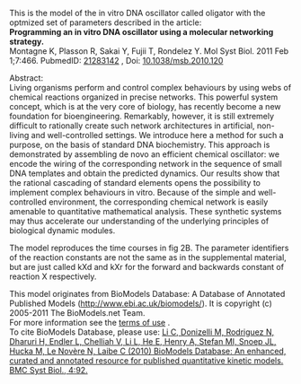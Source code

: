 

This is the model of the in vitro DNA oscillator called oligator with the
optmized set of parameters described in the article:  
**Programming an in vitro DNA oscillator using a molecular networking strategy.**   
Montagne K, Plasson R, Sakai Y, Fujii T, Rondelez Y. Mol Syst Biol. 2011 Feb
1;7:466. PubmedID: [21283142](http://www.ncbi.nlm.nih.gov/pubmed/21283142) ,
Doi: [10.1038/msb.2010.120](http://dx.doi.org/10.1038/msb.2010.120)

Abstract:  
Living organisms perform and control complex behaviours by using webs of
chemical reactions organized in precise networks. This powerful system
concept, which is at the very core of biology, has recently become a new
foundation for bioengineering. Remarkably, however, it is still extremely
difficult to rationally create such network architectures in artificial, non-
living and well-controlled settings. We introduce here a method for such a
purpose, on the basis of standard DNA biochemistry. This approach is
demonstrated by assembling de novo an efficient chemical oscillator: we encode
the wiring of the corresponding network in the sequence of small DNA templates
and obtain the predicted dynamics. Our results show that the rational
cascading of standard elements opens the possibility to implement complex
behaviours in vitro. Because of the simple and well-controlled environment,
the corresponding chemical network is easily amenable to quantitative
mathematical analysis. These synthetic systems may thus accelerate our
understanding of the underlying principles of biological dynamic modules.

The model reproduces the time courses in fig 2B. The parameter identifiers of
the reaction constants are not the same as in the supplemental material, but
are just called kXd and kXr for the forward and backwards constant of reaction
X respectively.

This model originates from BioModels Database: A Database of Annotated
Published Models (http://www.ebi.ac.uk/biomodels/). It is copyright (c)
2005-2011 The BioModels.net Team.  
For more information see the [terms of
use](http://www.ebi.ac.uk/biomodels/legal.html) .  
To cite BioModels Database, please use: [Li C, Donizelli M, Rodriguez N,
Dharuri H, Endler L, Chelliah V, Li L, He E, Henry A, Stefan MI, Snoep JL,
Hucka M, Le Novère N, Laibe C (2010) BioModels Database: An enhanced, curated
and annotated resource for published quantitative kinetic models. BMC Syst
Biol., 4:92.](http://www.ncbi.nlm.nih.gov/pubmed/20587024)

